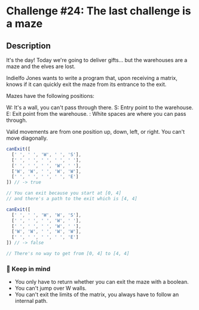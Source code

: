 # Challenge #24: The last challenge is a maze

## Description

It's the day! Today we're going to deliver gifts… but the warehouses are a maze and the elves are lost.

Indielfo Jones wants to write a program that, upon receiving a matrix, knows if it can quickly exit the maze from its entrance to the exit.

Mazes have the following positions:

W: It's a wall, you can't pass through there. S: Entry point to the warehouse. E: Exit point from the warehouse. : White spaces are where you can pass through.

Valid movements are from one position up, down, left, or right. You can't move diagonally.

```javascript
canExit([
  [' ', ' ', 'W', ' ', 'S'],
  [' ', ' ', ' ', ' ', ' '],
  [' ', ' ', ' ', 'W', ' '],
  ['W', 'W', ' ', 'W', 'W'],
  [' ', ' ', ' ', ' ', 'E']
]) // -> true

// You can exit because you start at [0, 4]
// and there's a path to the exit which is [4, 4]

canExit([
  [' ', ' ', 'W', 'W', 'S'],
  [' ', ' ', ' ', 'W', ' '],
  [' ', ' ', ' ', 'W', ' '],
  ['W', 'W', ' ', 'W', 'W'],
  [' ', ' ', ' ', ' ', 'E']
]) // -> false

// There's no way to get from [0, 4] to [4, 4]
```

### 📝 Keep in mind

- You only have to return whether you can exit the maze with a boolean.
- You can't jump over W walls.
- You can't exit the limits of the matrix, you always have to follow an internal path.